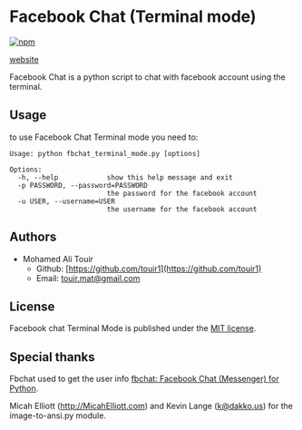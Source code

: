 # Facebook Chat (Terminal mode)
[![npm](https://img.shields.io/npm/l/date-2.svg?style=flat-square)]()

[website](https://touir1.github.io/Facebook-Chat-Terminal-mode/)

Facebook Chat is a python script to chat with facebook account using the terminal.

## Usage ##


to use Facebook Chat Terminal mode you need to:
```
Usage: python fbchat_terminal_mode.py [options]

Options:
  -h, --help            show this help message and exit
  -p PASSWORD, --password=PASSWORD
                        the password for the facebook account
  -u USER, --username=USER
                        the username for the facebook account
```

<!---
to use Spam Classifier as a web service you need to:

**-Start the web server**
```
Usage: web_service.py [options]

Options:
  -h, --help            show this help message and exit
  -c FILE, --classifier=FILE
                        import classifier from file
  -v FILE, --vectorizer=FILE
                        import vectorizer from file
  -p PORT, --port=PORT  port of the server
  -a ADRESS, --adress=ADRESS
                        adress of the server
```

**-call the web service**

```
http://[adress]:[port]/[subject]/[message]

adress: adress of the server
port: port of the server
subject: subject of the mail encoded in url format
message: message of the mail encoded in url format
```
-->
## Authors ##

* Mohamed Ali Touir
  * Github: [https://github.com/touir1](https://github.com/touir1)
  * Email: [touir.mat@gmail.com](mailto:touir.mat@gmail.com)

## License ##

Facebook chat Terminal Mode is published under the [MIT license](http://www.opensource.org/licenses/mit-license).

## Special thanks ##

Fbchat used to get the user info [fbchat: Facebook Chat (Messenger) for Python](https://github.com/carpedm20/fbchat).

Micah Elliott (http://MicahElliott.com) and Kevin Lange (<k@dakko.us>) for the image-to-ansi.py module.
<!---
csmining.org for providing the dataset used for training my model [csmining: Spam email datasets](http://csmining.org/index.php/spam-email-datasets-.html).
-->
